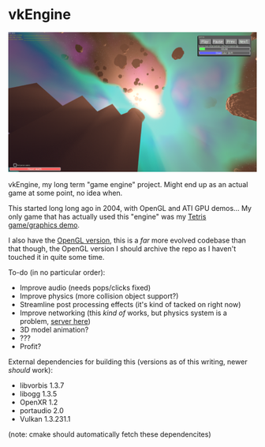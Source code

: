 # vkEngine
![vkEngine screen shot](https://github.com/seishuku/vkEngine/blob/master/screen%20shot.png)

vkEngine, my long term "game engine" project.
Might end up as an actual game at some point, no idea when.

This started long long ago in 2004, with OpenGL and ATI GPU demos... My only game that has actually used this "engine" was my [Tetris game/graphics demo](https://github.com/seishuku/Tetris).

I also have the [OpenGL version](https://github.com/seishuku/Engine), this is a *far* more evolved codebase than that though, the OpenGL version I should archive the repo as I haven't touched it in quite some time.

To-do (in no particular order):
- Improve audio (needs pops/clicks fixed)
- Improve physics (more collision object support?)
- Streamline post processing effects (it's kind of tacked on right now)
- Improve networking (this *kind of* works, but physics system is a problem, [server here](https://github.com/seishuku/vkEngineServer))
- 3D model animation?
- ???
- Profit?


External dependencies for building this (versions as of this writing, newer *should* work):
 - libvorbis 1.3.7
 - libogg 1.3.5
 - OpenXR 1.2
 - portaudio 2.0
 - Vulkan 1.3.231.1

(note: cmake should automatically fetch these dependencites)
